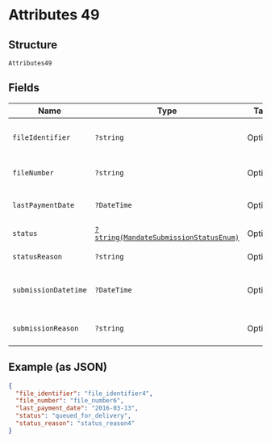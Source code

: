 
# Attributes 49

## Structure

`Attributes49`

## Fields

| Name | Type | Tags | Description | Getter | Setter |
|  --- | --- | --- | --- | --- | --- |
| `fileIdentifier` | `?string` | Optional | **Constraints**: *Pattern*: `^[0-9a-zA-Z]+$` | getFileIdentifier(): ?string | setFileIdentifier(?string fileIdentifier): void |
| `fileNumber` | `?string` | Optional | **Constraints**: *Pattern*: `^[0-9]+$` | getFileNumber(): ?string | setFileNumber(?string fileNumber): void |
| `lastPaymentDate` | `?DateTime` | Optional | - | getLastPaymentDate(): ?\DateTime | setLastPaymentDate(?\DateTime lastPaymentDate): void |
| `status` | [`?string(MandateSubmissionStatusEnum)`](../../doc/models/mandate-submission-status-enum.md) | Optional | - | getStatus(): ?string | setStatus(?string status): void |
| `statusReason` | `?string` | Optional | - | getStatusReason(): ?string | setStatusReason(?string statusReason): void |
| `submissionDatetime` | `?DateTime` | Optional | - | getSubmissionDatetime(): ?\DateTime | setSubmissionDatetime(?\DateTime submissionDatetime): void |
| `submissionReason` | `?string` | Optional | - | getSubmissionReason(): ?string | setSubmissionReason(?string submissionReason): void |

## Example (as JSON)

```json
{
  "file_identifier": "file_identifier4",
  "file_number": "file_number6",
  "last_payment_date": "2016-03-13",
  "status": "queued_for_delivery",
  "status_reason": "status_reason4"
}
```

